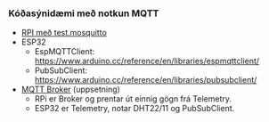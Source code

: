 ### Kóðasýnidæmi með notkun MQTT

- [RPI með test.mosquitto](https://test.mosquitto.org/)
- ESP32 
  - EspMQTTClient: https://www.arduino.cc/reference/en/libraries/espmqttclient/
  - PubSubClient: https://www.arduino.cc/reference/en/libraries/pubsubclient/
- [MQTT Broker](https://github.com/VESM3/IOT/blob/main/Verkefni/Verkefni3.md#4-eigin-mqtt-broker-30) (uppsetning)
  - RPi er Broker og prentar út einnig gögn frá Telemetry.
  - ESP32 er Telemetry, notar DHT22/11 og PubSubClient. 
